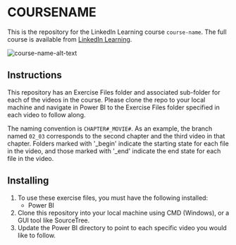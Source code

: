# COURSENAME
This is the repository for the LinkedIn Learning course `course-name`. The full course is available from [LinkedIn Learning][lil-course-url].

![course-name-alt-text][lil-thumbnail-url] 

## Instructions
This repository has an Exercise Files folder and associated sub-folder for each of the videos in the course. Please clone the repo to your local machine and navigate in Power BI to the Exercise Files folder specified in each video to follow along.

The naming convention is `CHAPTER#_MOVIE#`. As an example, the branch named `02_03` corresponds to the second chapter and the third video in that chapter. Folders marked with '_begin' indicate the starting state for each file in the video, and those marked with '_end' indicate the end state for each file in the video.

## Installing
1. To use these exercise files, you must have the following installed:
	- Power BI
2. Clone this repository into your local machine using CMD (Windows), or a GUI tool like SourceTree.
3. Update the Power BI directory to point to each specific video you would like to follow.


[0]: # (Replace these placeholder URLs with actual course URLs)

[lil-course-url]: https://www.linkedin.com/learning/
[lil-thumbnail-url]: http://

